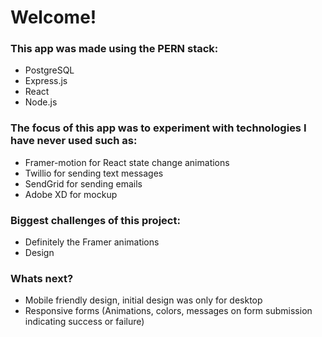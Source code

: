 # Welcome!

### This app was made using the PERN stack:

- PostgreSQL
- Express.js
- React
- Node.js

### The focus of this app was to experiment with technologies I have never used such as:

- Framer-motion for React state change animations
- Twillio for sending text messages
- SendGrid for sending emails
- Adobe XD for mockup

### Biggest challenges of this project:

- Definitely the Framer animations
- Design

### Whats next?

- Mobile friendly design, initial design was only for desktop
- Responsive forms (Animations, colors, messages on form submission indicating success or failure)
